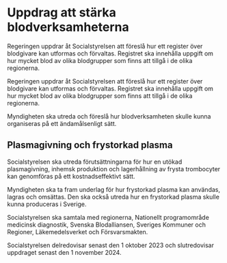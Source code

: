 # Uppdrag att stärka blodverksamheterna

Regeringen uppdrar åt Socialstyrelsen att föreslå hur ett register över blodgivare kan utformas och förvaltas. Registret ska innehålla uppgift om hur mycket blod av olika blodgrupper som finns att tillgå i de olika regionerna.

Regeringen uppdrar åt Socialstyrelsen att föreslå hur ett register över blodgivare kan utformas och förvaltas. Registret ska innehålla uppgift om hur mycket blod av olika blodgrupper som finns att tillgå i de olika regionerna.

Myndigheten ska utreda och föreslå hur blodverksamheten skulle kunna organiseras på ett ändamålsenligt sätt.

## Plasmagivning och frystorkad plasma

Socialstyrelsen ska utreda förutsättningarna för hur en utökad plasmagivning, inhemsk produktion och lagerhållning av frysta trombocyter kan genomföras på ett kostnadseffektivt sätt.

Myndigheten ska ta fram underlag för hur frystorkad plasma kan användas, lagras och omsättas. Den ska också utreda hur en frystorkad plasma skulle kunna produceras i Sverige.

Socialstyrelsen ska samtala med regionerna, Nationellt programområde medicinsk diagnostik, Svenska Blodalliansen, Sveriges Kommuner och Regioner, Läkemedelsverket och Försvarsmakten.

Socialstyrelsen delredovisar senast den 1 oktober 2023 och slutredovisar uppdraget senast den 1 november 2024.
